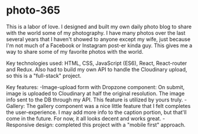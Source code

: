 # photo-365

This is a labor of love. I designed and built my own daily photo blog to share with the world some of my photography. I have many photos over the last several years that I haven't showed to anyone except my wife, just because I'm not much of a Facebook or Instagram post-er kinda guy. This gives me a way to share some of my favorite photos with the world.

Key technologies used: HTML, CSS, JavaScript (ES6), React, React-router and Redux. Also had to build my own API to handle the Cloudinary upload, so this is a "full-stack" project.

Key features:
-Image-upload form with Dropzone component: On submit, image is uploaded to Cloudinary at half the original resolution. The image info sent to the DB through my API. This feature is utilized by yours truly. 
-Gallery: The gallery component was a nice little feature that I felt completes the user-experience. I may add more info to the caption portion, but that'll come in the future. For now, it all looks decent and works great.
-Responsive design: completed this project with a "mobile first" approach.
